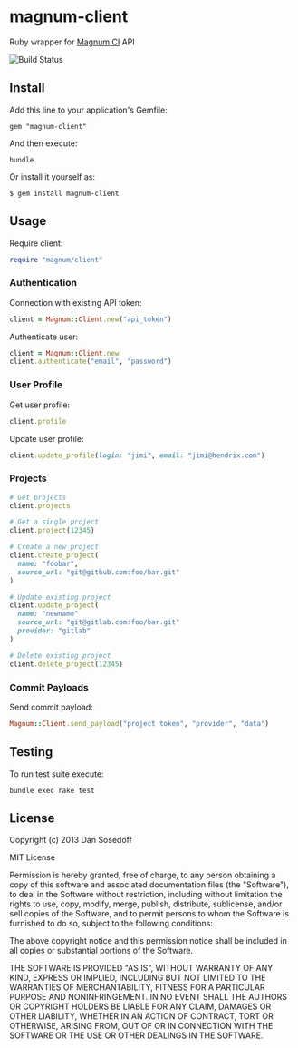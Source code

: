 # magnum-client

Ruby wrapper for [Magnum CI](https://magnum-ci.com) API

![Build Status](https://magnum-ci.com/status/6bd1331c22d63cad996a90bc02710106.png)

## Install

Add this line to your application's Gemfile:

```
gem "magnum-client"
```

And then execute:

```
bundle
```

Or install it yourself as:

```
$ gem install magnum-client
```

## Usage

Require client:

```ruby
require "magnum/client"
```

### Authentication

Connection with existing API token:

```ruby
client = Magnum::Client.new("api_token")
```

Authenticate user:

```ruby
client = Magnum::Client.new
client.authenticate("email", "password")
```

### User Profile

Get user profile:

```ruby
client.profile
```

Update user profile:

```ruby
client.update_profile(login: "jimi", email: "jimi@hendrix.com")
```

### Projects

```ruby
# Get projects
client.projects

# Get a single project
client.project(12345)

# Create a new project
client.create_project(
  name: "foobar",
  source_url: "git@github.com:foo/bar.git"
)

# Update existing project
client.update_project(
  name: "newname"
  source_url: "git@gitlab.com:foo/bar.git"
  provider: "gitlab"
)

# Delete existing project
client.delete_project(12345)
```

### Commit Payloads

Send commit payload:

```ruby
Magnum::Client.send_payload("project token", "provider", "data")
```

## Testing

To run test suite execute:

```
bundle exec rake test
```

## License

Copyright (c) 2013 Dan Sosedoff

MIT License

Permission is hereby granted, free of charge, to any person obtaining
a copy of this software and associated documentation files (the
"Software"), to deal in the Software without restriction, including
without limitation the rights to use, copy, modify, merge, publish,
distribute, sublicense, and/or sell copies of the Software, and to
permit persons to whom the Software is furnished to do so, subject to
the following conditions:

The above copyright notice and this permission notice shall be
included in all copies or substantial portions of the Software.

THE SOFTWARE IS PROVIDED "AS IS", WITHOUT WARRANTY OF ANY KIND,
EXPRESS OR IMPLIED, INCLUDING BUT NOT LIMITED TO THE WARRANTIES OF
MERCHANTABILITY, FITNESS FOR A PARTICULAR PURPOSE AND
NONINFRINGEMENT. IN NO EVENT SHALL THE AUTHORS OR COPYRIGHT HOLDERS BE
LIABLE FOR ANY CLAIM, DAMAGES OR OTHER LIABILITY, WHETHER IN AN ACTION
OF CONTRACT, TORT OR OTHERWISE, ARISING FROM, OUT OF OR IN CONNECTION
WITH THE SOFTWARE OR THE USE OR OTHER DEALINGS IN THE SOFTWARE.